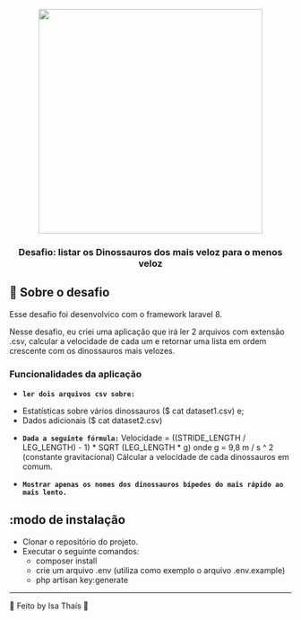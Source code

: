 <p align="center"><a href="https://laravel.com" target="_blank"><img src="https://raw.githubusercontent.com/laravel/art/master/logo-lockup/5%20SVG/2%20CMYK/1%20Full%20Color/laravel-logolockup-cmyk-red.svg" width="400"></a></p>

<h3 align="center">
  Desafio: listar os Dinossauros dos mais veloz para o menos veloz
</h3>

## :rocket: Sobre o desafio

Esse desafio foi desenvolvico com o framework laravel 8.

Nesse desafio, eu criei uma aplicação que irá ler 2 arquivos com extensão .csv, calcular a velocidade de cada um e retornar uma lista em ordem crescente com os dinossauros mais velozes.

### Funcionalidades da aplicação

- **`ler dois arquivos csv sobre:`**
* Estatísticas sobre vários dinossauros ($ cat dataset1.csv) e;
* Dados adicionais ($ cat dataset2.csv)

- **`Dada a seguinte fórmula:`**
Velocidade = ((STRIDE_LENGTH / LEG_LENGTH) - 1) * SQRT (LEG_LENGTH * g) onde
g = 9,8 m / s ^ 2 (constante gravitacional)
Cálcular a velocidade de cada dinossauros em comum.

- **`Mostrar apenas os nomes dos dinossauros bípedes do mais rápido ao mais lento.`**

## :modo de instalação 

- Clonar o repositório do projeto.
- Executar o seguinte comandos:
    - composer install
    - crie um arquivo .env (utiliza como exemplo o arquivo .env.example)
    - php artisan key:generate

---

💜 Feito by Isa Thaís 💜
